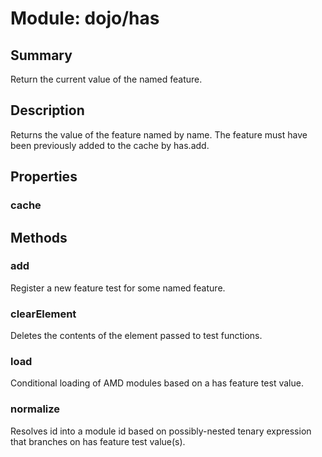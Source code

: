 # Module: dojo/has

## Summary

Return the current value of the named feature.

## Description

Returns the value of the feature named by name. The feature must have been
previously added to the cache by has.add.
## Properties

### cache


## Methods

### add
Register a new feature test for some named feature.

### clearElement
Deletes the contents of the element passed to test functions.

### load
Conditional loading of AMD modules based on a has feature test value.

### normalize
Resolves id into a module id based on possibly-nested tenary expression that branches on has feature test value(s).


